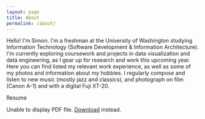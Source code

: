 ```yaml
---
layout: page
title: About
permalink: /about/
---
```


Hello! I'm Simon. I'm a freshman at the University of Washington studying Information Technology (Software Development & Information Architecture). I'm currently exploring coursework and projects in data visualization and data engineering, as I gear up for research and work this upcoming year. Here you can find listed my relevant work experience, as well as some of my photos and information about my hobbies. I regularly compose and listen to new music (mostly jazz and classics), and photograph on film (Canon A-1) and with a digital Fuji XT-20.

Resume
<object data="./assets/pdf/Simon Kurgan Resume (10.1.23).pdf" type="application/pdf" width="100%" height="100%">
    <p>Unable to display PDF file. <a href="./assets/pdf/Simon Kurgan Resume (10.1.23).pdf">Download</a> instead.</p>
</object>